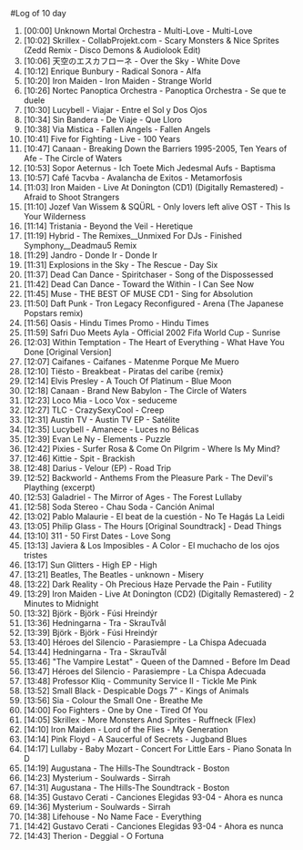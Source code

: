 #Log of 10 day

1. [00:00] Unknown Mortal Orchestra - Multi-Love - Multi-Love
1. [10:02] Skrillex - CollabProjekt.com - Scary Monsters & Nice Sprites (Zedd Remix - Disco Demons & Audiolook Edit)
1. [10:06] 天空のエスカフローネ - Over the Sky - White Dove
1. [10:12] Enrique Bunbury - Radical Sonora - Alfa
1. [10:20] Iron Maiden - Iron Maiden - Strange World
1. [10:26] Nortec Panoptica Orchestra - Panoptica Orchestra - Se que te duele
1. [10:30] Lucybell - Viajar - Entre el Sol y Dos Ojos
1. [10:34] Sin Bandera - De Viaje - Que Lloro
1. [10:38] Via Mistica - Fallen Angels - Fallen Angels
1. [10:41] Five for Fighting - Live - 100 Years
1. [10:47] Canaan - Breaking Down the Barriers 1995-2005, Ten Years of Afe - The Circle of Waters
1. [10:53] Sopor Aeternus - Ich Toete Mich Jedesmal Aufs - Baptisma
1. [10:57] Café Tacvba - Avalancha de Exitos - Metamorfosis
1. [11:03] Iron Maiden - Live At Donington (CD1) (Digitally Remastered) - Afraid to Shoot Strangers
1. [11:10] Jozef Van Wissem & SQÜRL - Only lovers left alive OST - This Is Your Wilderness
1. [11:14] Tristania - Beyond the Veil - Heretique
1. [11:19] Hybrid - The Remixes__Unmixed For DJs - Finished Symphony__Deadmau5 Remix
1. [11:29] Jandro - Donde Ir - Donde Ir
1. [11:31] Explosions in the Sky - The Rescue - Day Six
1. [11:37] Dead Can Dance - Spiritchaser - Song of the Dispossessed
1. [11:42] Dead Can Dance - Toward the Within - I Can See Now
1. [11:45] Muse - THE BEST OF MUSE CD1 - Sing for Absolution
1. [11:50] Daft Punk - Tron Legacy Reconfigured - Arena (The Japanese Popstars remix)
1. [11:56] Oasis - Hindu Times Promo - Hindu Times
1. [11:59] Safri Duo Meets Ayla - Official 2002 Fifa World Cup - Sunrise
1. [12:03] Within Temptation - The Heart of Everything - What Have You Done [Original Version]
1. [12:07] Caifanes - Caifanes - Matenme Porque Me Muero
1. [12:10] Tiësto - Breakbeat - Piratas del caribe {remix}
1. [12:14] Elvis Presley - A Touch Of Platinum - Blue Moon
1. [12:18] Canaan - Brand New Babylon - The Circle of Waters
1. [12:23] Loco Mia - Loco Vox - seduceme
1. [12:27] TLC - CrazySexyCool - Creep
1. [12:31] Austin TV - Austin TV EP - Satélite
1. [12:35] Lucybell - Amanece - Luces no Bélicas
1. [12:39] Evan Le Ny - Elements - Puzzle
1. [12:42] Pixies - Surfer Rosa & Come On Pilgrim - Where Is My Mind?
1. [12:46] Kittie - Spit - Brackish
1. [12:48] Darius - Velour (EP) - Road Trip
1. [12:52] Backworld - Anthems From the Pleasure Park - The Devil's Plaything (excerpt)
1. [12:53] Galadriel - The Mirror of Ages - The Forest Lullaby
1. [12:58] Soda Stereo - Chau Soda - Canción Animal
1. [13:02] Pablo Malaurie - El beat de la cuestión - No Te Hagás La Leidi
1. [13:05] Philip Glass - The Hours [Original Soundtrack] - Dead Things
1. [13:10] 311 - 50 First Dates - Love Song
1. [13:13] Javiera & Los Imposibles - A Color - El muchacho de los ojos tristes
1. [13:17] Sun Glitters - High EP - High
1. [13:21] Beatles, The Beatles - unknown - Misery
1. [13:22] Dark Reality - Oh Precious Haze Pervade the Pain - Futility
1. [13:29] Iron Maiden - Live At Donington (CD2) (Digitally Remastered) - 2 Minutes to Midnight
1. [13:32] Björk - Björk - Fúsi Hreindýr
1. [13:36] Hedningarna - Tra - SkrauTvål
1. [13:39] Björk - Björk - Fúsi Hreindýr
1. [13:40] Héroes del Silencio - Parasiempre - La Chispa Adecuada
1. [13:44] Hedningarna - Tra - SkrauTvål
1. [13:46] "The Vampire Lestat" - Queen of the Damned - Before Im Dead
1. [13:47] Héroes del Silencio - Parasiempre - La Chispa Adecuada
1. [13:48] Professor Kliq - Community Service II - Tickle Me Pink
1. [13:52] Small Black - Despicable Dogs 7" - Kings of Animals
1. [13:56] Sia - Colour the Small One - Breathe Me
1. [14:00] Foo Fighters - One by One - Tired Of You
1. [14:05] Skrillex - More Monsters And Sprites - Ruffneck (Flex)
1. [14:10] Iron Maiden - Lord of the Flies - My Generation
1. [14:14] Pink Floyd - A Saucerful of Secrets - Jugband Blues
1. [14:17] Lullaby - Baby Mozart - Concert For Little Ears - Piano Sonata In D
1. [14:19] Augustana - The Hills-The Soundtrack - Boston
1. [14:23] Mysterium - Soulwards - Sirrah
1. [14:31] Augustana - The Hills-The Soundtrack - Boston
1. [14:35] Gustavo Cerati - Canciones Elegidas 93-04 - Ahora es nunca
1. [14:36] Mysterium - Soulwards - Sirrah
1. [14:38] Lifehouse - No Name Face - Everything
1. [14:42] Gustavo Cerati - Canciones Elegidas 93-04 - Ahora es nunca
1. [14:43] Therion - Deggial - O Fortuna
